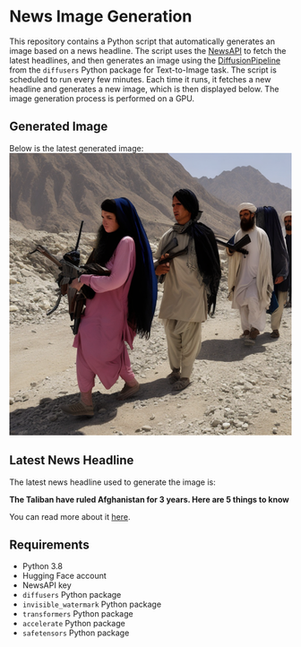 # News Image Generation
This repository contains a Python script that automatically generates an image based on a news headline. The script uses the [NewsAPI](https://newsapi.org/) to fetch the latest headlines, and then generates an image using the [DiffusionPipeline](https://github.com/huggingface/diffusers) from the `diffusers` Python package for Text-to-Image task.
The script is scheduled to run every few minutes. Each time it runs, it fetches a new headline and generates a new image, which is then displayed below. The image generation process is performed on a GPU.

## Generated Image
Below is the latest generated image:
![Generated Image](image.png)

## Latest News Headline
The latest news headline used to generate the image is:

**The Taliban have ruled Afghanistan for 3 years. Here are 5 things to know**

You can read more about it [here](https://news.google.com/rss/articles/CBMiswFBVV95cUxNblNRcGFlWFVMREtlNWh6WmZJSWpsXzNoUTVwa2VVd3c5bTRrQTZqa0l0RHprZ01iamJKZEN4QklPYlh6SVk1OWttNUpEX1dIa0FSQTRqNldVeW03MWRQODR0NnhaRkZqOTN4SjE4MWVhSkJjaW1od3hrNnpTemFtOVdkZmFxZEZfVE1SRmZ0RTRNOEZUMS13YUpaSUNhVktYb3lrdExoNEhHdmZrQVVraTROUQ?oc=5).

## Requirements
- Python 3.8
- Hugging Face account
- NewsAPI key
- `diffusers` Python package
- `invisible_watermark` Python package
- `transformers` Python package
- `accelerate` Python package
- `safetensors` Python package
